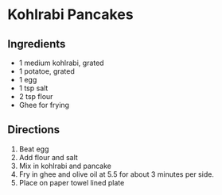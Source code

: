 # Kohlrabi Pancakes

## Ingredients

 - 1 medium kohlrabi, grated
 - 1 potatoe, grated
 - 1 egg
 - 1 tsp salt
 - 2 tsp flour
 - Ghee for frying

## Directions

1. Beat egg
1. Add flour and salt
1. Mix in kohlrabi and pancake
1. Fry in ghee and olive oil at 5.5 for about 3 minutes per side.
1. Place on paper towel lined plate
